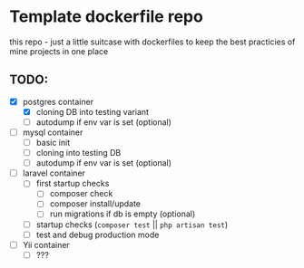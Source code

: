 # Template dockerfile repo
this repo - just a little suitcase with dockerfiles to keep the best practicies of mine projects in one place  

## TODO:
- [x] postgres container
	- [x] cloning DB into testing variant
	- [ ] autodump if env var is set (optional)
- [ ] mysql container
	- [ ] basic init
	- [ ] cloning into testing DB
	- [ ] autodump if env var is set (optional)
- [ ] laravel container
	- [ ] first startup checks
		- [ ] composer check
		- [ ] composer install/update
		- [ ] run migrations if db is empty (optional)
	- [ ] startup checks (`composer test` || `php artisan test`)
	- [ ] test and debug production mode
- [ ] Yii container
	- [ ] ???